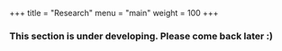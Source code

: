+++
title = "Research"
menu = "main"
weight = 100
+++
### This section is under developing. Please come back later :)
